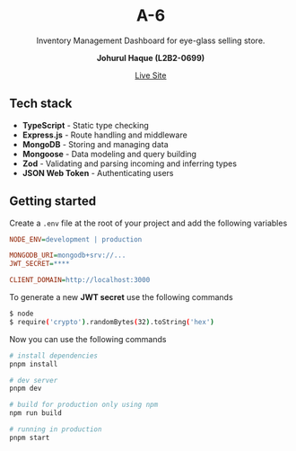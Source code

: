 <h1 align="center">
  A-6
</h1>

<p align="center">
 Inventory Management Dashboard for eye-glass selling store.
</p>

<p align="center">
 <strong>Johurul Haque (L2B2-0699)</strong>
</p>



<div align="center">
  <a href="https://a-5-by-johurul.vercel.app/">Live Site</a>
</div>

## Tech stack
- **TypeScript** - Static type checking
- **Express.js** - Route handling and middleware
- **MongoDB** - Storing and managing data
- **Mongoose** - Data modeling and query building
- **Zod** - Validating and parsing incoming and inferring types
- **JSON Web Token** - Authenticating users

## Getting started
Create a `.env` file at the root of your project and add the following variables

```ini
NODE_ENV=development | production

MONGODB_URI=mongodb+srv://...
JWT_SECRET=****

CLIENT_DOMAIN=http://localhost:3000
```

To generate a new **JWT secret** use the following commands
```bash
$ node
$ require('crypto').randomBytes(32).toString('hex')
```

Now you can use the following commands

```bash
# install dependencies
pnpm install

# dev server
pnpm dev

# build for production only using npm
npm run build

# running in production
pnpm start
```